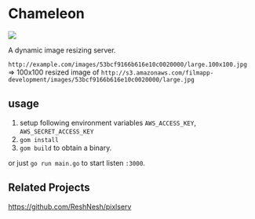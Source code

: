 Chameleon
===

![](https://dl.dropboxusercontent.com/u/7817937/_github/film/l-chameleons.jpg)

A dynamic image resizing server.

`http://example.com/images/53bcf9166b616e10c0020000/large.100x100.jpg` => 100x100 resized image of `http://s3.amazonaws.com/filmapp-development/images/53bcf9166b616e10c0020000/large.jpg`

usage
---

1. setup following environment variables `AWS_ACCESS_KEY`, `AWS_SECRET_ACCESS_KEY`
2. `gom install`
3. `gom build` to obtain a binary.

or just `go run main.go` to start listen `:3000`.

Related Projects
---

https://github.com/ReshNesh/pixlserv

